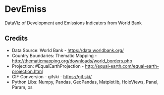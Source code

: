 # DevEmiss
 DataViz of Development and Emissions Indicators from World Bank


## Credits

* Data Source: World Bank - https://data.worldbank.org/ <br>
* Country Boundaries: Thematic Mapping - http://thematicmapping.org/downloads/world_borders.php <br>
* Projection: #EqualEarthProjection - http://equal-earth.com/equal-earth-projection.html <br>
* GIF Conversion - gifski - https://gif.ski/ <br>
* Python Libs: Numpy, Pandas, GeoPandas, Matplotlib, HoloViews, Panel, Param, os
